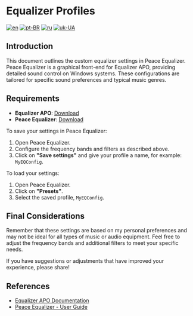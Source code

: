 # Equalizer Profiles

[![en](https://img.shields.io/badge/lang-en-red.svg)](README.md)
[![pt-BR](https://img.shields.io/badge/lang-pt--BR-green.svg)](README.pt-BR.md)
[![ru](https://img.shields.io/badge/lang-ru-yellow.svg)](README.ru.md)
[![uk-UA](https://img.shields.io/badge/lang-uk--UA-blue)](README.uk-UA.md)

## Introduction

This document outlines the custom equalizer settings in Peace Equalizer. Peace Equalizer is a graphical front-end for Equalizer APO, providing detailed sound control on Windows systems. These configurations are tailored for specific sound preferences and typical music genres.

## Requirements

- **Equalizer APO**: [Download](https://sourceforge.net/projects/equalizerapo/)
- **Peace Equalizer**: [Download](https://sourceforge.net/projects/peace-equalizer-apo-extension/)

To save your settings in Peace Equalizer:

1. Open Peace Equalizer.
2. Configure the frequency bands and filters as described above.
3. Click on **"Save settings"** and give your profile a name, for example: `MyEQConfig`.

To load your settings:

1. Open Peace Equalizer.
2. Click on **"Presets"**.
3. Select the saved profile, `MyEQConfig`.

## Final Considerations

Remember that these settings are based on my personal preferences and may not be ideal for all types of music or audio equipment. Feel free to adjust the frequency bands and additional filters to meet your specific needs.

If you have suggestions or adjustments that have improved your experience, please share!

## References

- [Equalizer APO Documentation](https://sourceforge.net/p/equalizerapo/wiki/Documentation/)
- [Peace Equalizer - User Guide](https://sourceforge.net/p/peace-equalizer-apo-extension/wiki/Documentation/)

